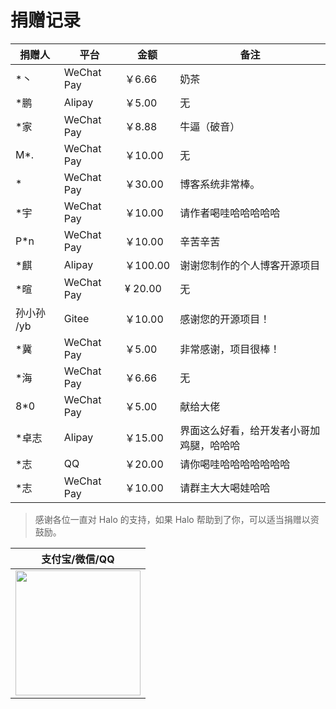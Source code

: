# 捐赠记录

| 捐赠人     | 平台       | 金额    | 备注                                     |
| ---------- | ---------- | ------- | ---------------------------------------- |
| *丶        | WeChat Pay | ￥6.66   | 奶茶                                     |
| *鹏        | Alipay     | ￥5.00   | 无                                       |
| *家        | WeChat Pay | ￥8.88   | 牛逼（破音）                             |
| M*.        | WeChat Pay | ￥10.00  | 无                                       |
| *          | WeChat Pay | ￥30.00  | 博客系统非常棒。                         |
| *宇        | WeChat Pay | ￥10.00  | 请作者喝哇哈哈哈哈哈                     |
| P*n        | WeChat Pay | ￥10.00  | 辛苦辛苦                                 |
| *麒        | Alipay     | ￥100.00 | 谢谢您制作的个人博客开源项目             |
| *暄        | WeChat Pay | ¥ 20.00 | 无                                       |
| 孙小孙 /yb | Gitee      | ￥10.00  | 感谢您的开源项目！                       |
| *冀        | WeChat Pay | ￥5.00   | 非常感谢，项目很棒！                     |
| *海        | WeChat Pay | ￥6.66   | 无                                       |
| 8*0        | WeChat Pay | ￥5.00   | 献给大佬                                 |
| *卓志      | Alipay     | ￥15.00  | 界面这么好看，给开发者小哥加鸡腿，哈哈哈 |
| *志        | QQ         | ￥20.00  | 请你喝哇哈哈哈哈哈哈哈                   |
| *志        | WeChat Pay | ￥10.00  | 请群主大大喝娃哈哈                       |

> 感谢各位一直对 Halo 的支持，如果 Halo 帮助到了你，可以适当捐赠以资鼓励。

| 支付宝/微信/QQ  |
| :------------: |
| <img src="https://i.loli.net/2018/12/23/5c1f68ce9b884.png" width="200"/>  |